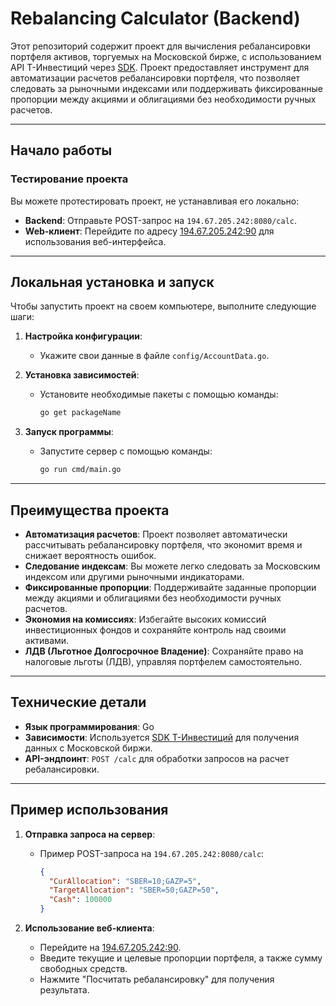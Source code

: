 # Rebalancing Calculator (Backend)

Этот репозиторий содержит проект для вычисления ребалансировки портфеля активов, торгуемых на Московской бирже, с использованием API Т-Инвестиций через [SDK](https://github.com/ssummers02/invest-api-go-sdk). Проект предоставляет инструмент для автоматизации расчетов ребалансировки портфеля, что позволяет следовать за рыночными индексами или поддерживать фиксированные пропорции между акциями и облигациями без необходимости ручных расчетов.

---

## Начало работы

### Тестирование проекта

Вы можете протестировать проект, не устанавливая его локально:

- **Backend**: Отправьте POST-запрос на `194.67.205.242:8080/calc`.
- **Web-клиент**: Перейдите по адресу [194.67.205.242:90](http://194.67.205.242:90) для использования веб-интерфейса.

---

## Локальная установка и запуск

Чтобы запустить проект на своем компьютере, выполните следующие шаги:

1. **Настройка конфигурации**:

   - Укажите свои данные в файле `config/AccountData.go`.

2. **Установка зависимостей**:

   - Установите необходимые пакеты с помощью команды:
     ```bash
     go get packageName
     ```

3. **Запуск программы**:
   - Запустите сервер с помощью команды:
     ```bash
     go run cmd/main.go
     ```

---

## Преимущества проекта

- **Автоматизация расчетов**: Проект позволяет автоматически рассчитывать ребалансировку портфеля, что экономит время и снижает вероятность ошибок.
- **Следование индексам**: Вы можете легко следовать за Московским индексом или другими рыночными индикаторами.
- **Фиксированные пропорции**: Поддерживайте заданные пропорции между акциями и облигациями без необходимости ручных расчетов.
- **Экономия на комиссиях**: Избегайте высоких комиссий инвестиционных фондов и сохраняйте контроль над своими активами.
- **ЛДВ (Льготное Долгосрочное Владение)**: Сохраняйте право на налоговые льготы (ЛДВ), управляя портфелем самостоятельно.

---

## Технические детали

- **Язык программирования**: Go
- **Зависимости**: Используется [SDK Т-Инвестиций](https://github.com/ssummers02/invest-api-go-sdk) для получения данных с Московской биржи.
- **API-эндпоинт**: `POST /calc` для обработки запросов на расчет ребалансировки.

---

## Пример использования

1. **Отправка запроса на сервер**:

   - Пример POST-запроса на `194.67.205.242:8080/calc`:
     ```json
     {
       "CurAllocation": "SBER=10;GAZP=5",
       "TargetAllocation": "SBER=50;GAZP=50",
       "Cash": 100000
     }
     ```

2. **Использование веб-клиента**:
   - Перейдите на [194.67.205.242:90](http://194.67.205.242:90).
   - Введите текущие и целевые пропорции портфеля, а также сумму свободных средств.
   - Нажмите "Посчитать ребалансировку" для получения результата.
